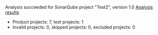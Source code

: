 Analysis succeeded for SonarQube project "Test2", version 1.0 [Analysis results](http://localhost:9000/dashboard/index/org.sonarqube:excel)
- Product projects: 7, test projects: 1
- Invalid projects: 0, skipped projects: 0, excluded projects: 0
